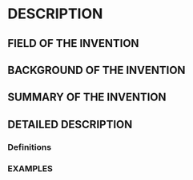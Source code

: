 # DESCRIPTION

## FIELD OF THE INVENTION

## BACKGROUND OF THE INVENTION

## SUMMARY OF THE INVENTION

## DETAILED DESCRIPTION

### Definitions

### EXAMPLES

